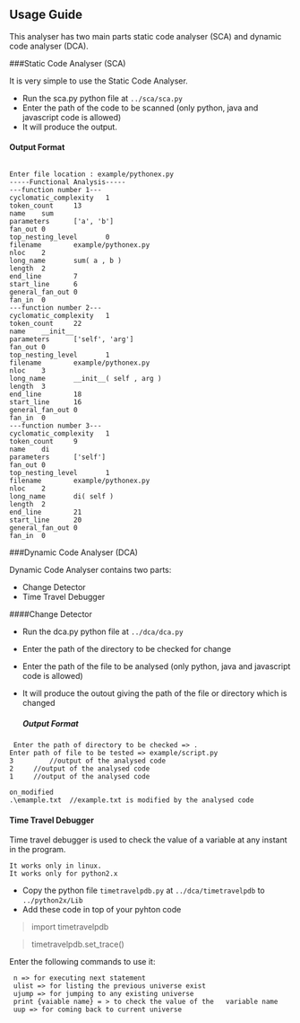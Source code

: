 ## Usage Guide

This analyser has two main parts static code analyser (SCA) and dynamic code analyser (DCA).

###Static Code Analyser (SCA)

It is very simple to use the Static Code Analyser.



 - Run the sca.py python file at `../sca/sca.py`
 - Enter the path of the code to be scanned (only python, java and javascript code is allowed)
 - It will produce the output.

#### Output Format
```

Enter file location : example/pythonex.py
-----Functional Analysis-----
---function number 1---
cyclomatic_complexity   1
token_count     13
name    sum
parameters      ['a', 'b']
fan_out 0
top_nesting_level       0
filename        example/pythonex.py
nloc    2
long_name       sum( a , b )
length  2
end_line        7
start_line      6
general_fan_out 0
fan_in  0
---function number 2---
cyclomatic_complexity   1
token_count     22
name    __init__
parameters      ['self', 'arg']
fan_out 0
top_nesting_level       1
filename        example/pythonex.py
nloc    3
long_name       __init__( self , arg )
length  3
end_line        18
start_line      16
general_fan_out 0
fan_in  0
---function number 3---
cyclomatic_complexity   1
token_count     9
name    di
parameters      ['self']
fan_out 0
top_nesting_level       1
filename        example/pythonex.py
nloc    2
long_name       di( self )
length  2
end_line        21
start_line      20
general_fan_out 0
fan_in  0
```


###Dynamic Code Analyser (DCA)

Dynamic Code Analyser contains two parts:

 - Change Detector
 - Time Travel Debugger

 ####Change Detector

 - Run the dca.py python file at `../dca/dca.py`
 - Enter the path of the directory to be checked for change
 - Enter the path of the file to be analysed (only python, java and javascript code is allowed)
 - It will produce the outout giving the path of the file or directory which is changed



   ##### Output Format
```
 Enter the path of directory to be checked => .
Enter path of file to be tested => example/script.py
3         //output of the analysed code
2	  //output of the analysed code
1	  //output of the analysed code

on_modified
.\emample.txt  //example.txt is modified by the analysed code
```

#### Time Travel Debugger

Time travel debugger is used to check the value of a variable at any instant in the program.

    It works only in linux.
    It works only for python2.x



 - Copy the python file `timetravelpdb.py` at `../dca/timetravelpdb` to `../python2x/Lib`
 - Add these code in top of your pyhton code

> import timetravelpdb

> timetravelpdb.set_trace()

Enter the following commands to use it:

```
 n => for executing next statement
 ulist => for listing the previous universe exist
 ujump => for jumping to any existing universe
 print {vaiable name} = > to check the value of the   variable name
 uup => for coming back to current universe
```




